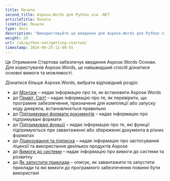 ```yaml
---
title: Почати
second_title: Aspose.Words для Python via .NET
articleTitle: Почати
linktitle: Почати
type: docs
description: "Використовуйте це введення для Aspose.Words для Python via .NET Основи для початку реалізації значення Aspose.Words для вашого бізнесу."
weight: 20
url: /uk/python-net/getting-started/
timestamp: 2024-09-25-11-08-55
---
```


Це Отримання Стартова забезпечує введення Aspose.Words Основи. Для користувачів Aspose.Words, це найшвидший спосіб дізнатися основні вимоги та можливості.

Дізнатися більше Aspose.Words, вибрати відповідний розділ:

- до [Монтаж](/words/uk/python-net/installation/) – надає інформацію про те, як встановити Aspose.Words
- до [Привіт, Світ!](/words/uk/python-net/hello-world/) – надає інформацію про те, як перевірити, що програмне забезпечення, призначене для компіляції або запуску коду джерела, встановлюється правильно
- до [Підтримувані формати документів](/words/uk/python-net/supported-document-formats/) – надає інформацію про підтримувані формати
- до [Підтримувані функції](/words/uk/python-net/features/) – надає інформацію про те, які функції підтримуються при завантаженні або збереженні документа в різних форматах
- до [Ліцензування та підписка](/words/uk/python-net/licensing/) – надає інформацію про застосування ліцензії та використання декількох продуктів Aspose
- до [Вимоги до системи](/words/uk/python-net/system-requirements/) – надає інформацію про вимоги до системи та розвитку
- до [Як запустити приклади](/words/uk/python-net/how-to-run-the-examples/) – описує, як завантажити та запустити приклади та які вимоги до програмного забезпечення повинні бути використані

